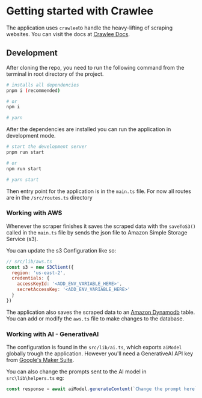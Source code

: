 # Getting started with Crawlee

The application uses `crawlee`to handle the heavy-lifting of scraping websites. You can visit the docs at [Crawlee Docs](https://crawlee.dev/).

## Development

After cloning the repo, you need to run the following command from the terminal in root directory of the project.

```bash
# installs all dependencies
pnpm i (recommended)

# or
npm i

# yarn
```

After the dependencies are installed you can run the application in development mode.

```bash
# start the development server
pnpm run start

# or
npm run start

# yarn start
```

Then entry point for the application is in the `main.ts` file. For now all routes are in the `/src/routes.ts` directory

### Working with AWS

Whenever the scraper finishes it saves the scraped data with the `saveToS3()` called in the `main.ts` file by sends the json file to Amazon Simple Storage Service (s3).

You can update the s3 Configuration like so:

```js
// src/lib/aws.ts
const s3 = new S3Client({
  region: 'us-east-2',
  credentials: {
    accessKeyId: '<ADD_ENV_VARIABLE_HERE>',
    secretAccessKey: '<ADD_ENV_VARIABLE_HERE>'
  }
})
```

The application also saves the scraped data to an [Amazon Dynamodb](https://docs.aws.amazon.com/dynamodb/index.html) table. You can add or modify the `aws.ts` file to make changes to the database.

### Working with AI - GenerativeAI

The configuration is found in the `src/lib/ai.ts`, which exports `aiModel` globally trough the application. However you'll need a GenerativeAI API key from [Google's Maker Suite](https://makersuite.google.com/app).

You can also change the prompts sent to the AI model in `src\lib\helpers.ts` eg:

```js
const response = await aiModel.generateContent(`Change the prompt here`)
```
